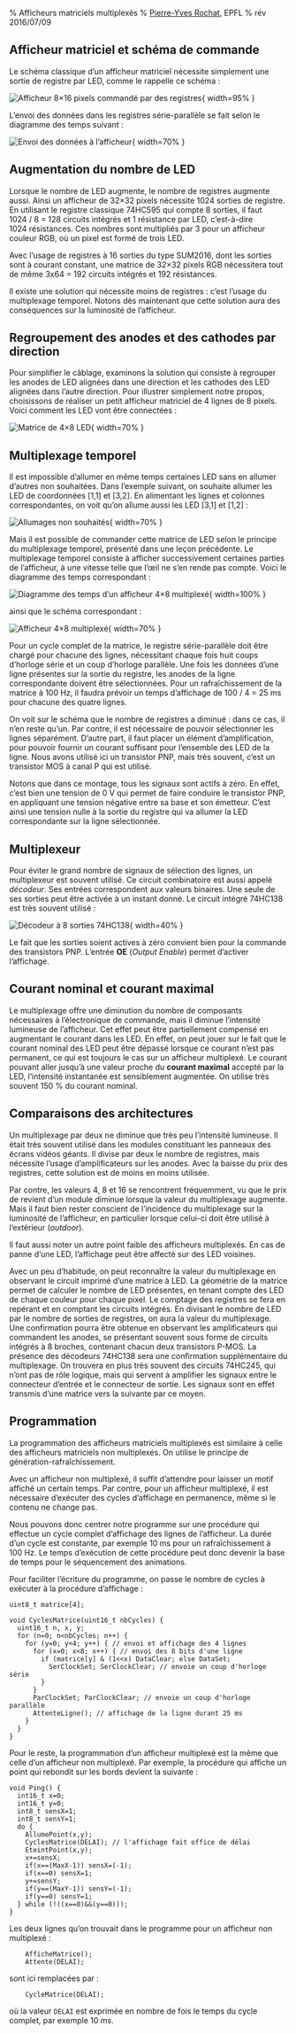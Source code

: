 % Afficheurs matriciels multiplexés
% [Pierre-Yves Rochat](mailto:pyr@pyr.ch), EPFL
% rév 2016/07/09


## Afficheur matriciel et schéma de commande ###

Le schéma classique d’un afficheur matriciel nécessite simplement une sortie de registre par LED, comme le rappelle ce schéma :

<!--  18/08/16 Brice ------------------------   Ne passe pas sur Opera 38   ---------------------------- -->
![Afficheur 8×16 pixels commandé par des registres](images/aff-8x16.svg "Afficheur 8×16 pixels commandé par des registres"){ width=95% }

L’envoi des données dans les registres série-parallèle se fait selon le diagramme des temps suivant :

![Envoi des données à l’afficheur](images/reg-ser-par-timing-s.svg "Envoi des données à l’afficheur"){ width=70% }

## Augmentation du nombre de LED ##

Lorsque le nombre de LED augmente, le nombre de registres augmente aussi. Ainsi un afficheur de 32×32 pixels nécessite 1024 sorties de registre. En utilisant le registre classique 74HC595 qui compte 8 sorties, il faut 1024 / 8 = 128 circuits intégrés et 1 résistance par LED, c’est-à-dire 1024 résistances. Ces nombres sont multipliés par 3 pour un afficheur couleur RGB, où un pixel est formé de trois LED.

Avec l’usage de registres à 16 sorties du type SUM2016, dont les sorties sont à courant constant, une matrice de 32×32 pixels RGB nécessitera tout de même 3x64 = 192 circuits intégrés et 192 résistances.

<!--
2016-07-10 Nico

Je ne comprends pas pourquoi il faut 192 circuits. Je dirais plutôt qu’il faut 1024 / 16 = 64 circuits
où 1024 est le nombre de LED et 16 le nombre de sorties du circuit.

Je devine que si le circuit fournit un courant constant en sortie, il n’y a pas besoin d’ajouter une résistance aux LED. Mais alors à quoi servent les 192 résistances ?

Je n’ai pas trouvé la fiche technique du SUM2016 sur internet. Ça serait bien que tu ajoute une annexe avec les fiches techniques des composants que tu mentionnes dans le cours.
-->

Il existe une solution qui nécessite moins de registres : c’est l’usage du multiplexage temporel. Notons dès maintenant que cette solution aura des conséquences sur la luminosité de l’afficheur.

## Regroupement des anodes et des cathodes par direction ##

Pour simplifier le câblage, examinons la solution qui consiste à regrouper les anodes de LED alignées dans une direction et les cathodes des LED alignées dans l’autre direction. Pour illustrer simplement notre propos, choisissons de réaliser un petit afficheur matriciel de 4 lignes de 8 pixels. Voici comment les LED vont être connectées :

![Matrice de 4×8 LED](images/matrice-mux-4x8.svg "Matrice de 4×8 LED"){ width=70% }

## Multiplexage temporel ##

Il est impossible d’allumer en même temps certaines LED sans en allumer d’autres non souhaitées. Dans l’exemple suivant, on souhaite allumer les LED de coordonnées [1,1] et [3,2]. En alimentant les lignes et colonnes correspondantes, on voit qu’on allume aussi les LED [3,1] et [1,2] :

![Allumages non souhaités](images/matrice-mux-4x8-2all.svg "Allumages non souhaités]"){ width=70% }

<!--
Sur la figure matrice-mux-4x8-2all.svg, ça serait bien de dessiner avec un trait plus épais les 2 lignes bleues et les 2 lignes rouges qui sont utilisées pour l’alimentation des LED qu’on veut allumer.
 -->

Mais il est possible de commander cette matrice de LED selon le principe du multiplexage temporel, présenté dans une leçon précédente. Le multiplexage temporel consiste à afficher successivement certaines parties de l’afficheur, à une vitesse telle que l’œil ne s’en rende pas compte. Voici le diagramme des temps correspondant :

![Diagramme des temps d’un afficheur 4×8 multiplexé](images/timing-8x4.svg "Diagramme des temps d’un afficheur 4×8 multiplexé"){ width=100% }

ainsi que le schéma correspondant :

<!-- 18/08/16 Brice ------------------------   Ne passe pas sur Opera 38   ---------------------------- -->
![Afficheur 4×8 multiplexé](images/aff-4x8-mux.svg "Afficheur 4×8 multiplexé"){ width=70% }

Pour un cycle complet de la matrice, le registre série-parallèle doit être chargé pour chacune des lignes, nécessitant chaque fois huit coups d’horloge série et un coup d’horloge parallèle. Une fois les données d’une ligne présentes sur la sortie du registre, les anodes de la ligne correspondante doivent être sélectionnées. Pour un rafraîchissement de la matrice à 100 Hz, il faudra prévoir un temps d’affichage de 100 / 4 = 25 ms pour chacune des quatre lignes.

On voit sur le schéma que le nombre de registres a diminué : dans ce cas, il n’en reste qu’un. Par contre, il est nécessaire de pouvoir sélectionner les lignes séparément. D’autre part, il faut placer un élément d’amplification, pour pouvoir fournir un courant suffisant pour l’ensemble des LED de la ligne. Nous avons utilisé ici un transistor PNP, mais très souvent, c’est un transistor MOS à canal P qui est utilisé.

Notons que dans ce montage, tous les signaux sont actifs à zéro. En effet, c’est bien une tension de 0 V qui permet de faire conduire le transistor PNP, en appliquant une tension négative entre sa base et son émetteur. C’est ainsi une tension nulle à la sortie du registre qui va allumer la LED correspondante sur la ligne sélectionnée.

## Multiplexeur ##

Pour éviter le grand nombre de signaux de sélection des lignes, un multiplexeur est souvent utilisé. Ce circuit combinatoire est aussi appelé *décodeur*. Ses entrées correspondent aux valeurs binaires. Une seule de ses sorties peut être activée à un instant donné. Le circuit intégré 74HC138 est très souvent utilisé :

![Décodeur à 8 sorties 74HC138](images/mux-138.svg "Décodeur à 8 sorties 74HC138"){ width=40% }

Le fait que les sorties soient actives à zéro convient bien pour la commande des transistors PNP. L’entrée **OE** (*Output Enable*) permet d’activer l’affichage.

## Courant nominal et courant maximal ##

Le multiplexage offre une diminution du nombre de composants nécessaires à l’électronique de commande, mais il diminue l’intensité lumineuse de l’afficheur. Cet effet peut être partiellement compensé en augmentant le courant dans les LED. En effet, on peut jouer sur le fait que le courant nominal des LED peut être dépassé lorsque ce courant n’est pas permanent, ce qui est toujours le cas sur un afficheur multiplexé. Le courant pouvant aller jusqu’à une valeur proche du **courant maximal** accepté par la LED, l’intensité instantanée est sensiblement augmentée. On utilise très souvent 150 % du courant nominal.

<!--
Pourquoi est-ce qu’on augmente pas la fréquence de rafraîchissement pour palier le problème de luminosité ? Finalement la fréquence de 100 Hz correspond à une limite de l’électronique d’il y a 20 ou 30 ans qui se basait sur la fréquence du réseau électrique. Aujourd’hui on peut certainement faire mieux. Juste ou faux ?

Question corollaire : quelle est la fréquence max qu’une LED peut accepter ?
-->


## Comparaisons des architectures ##

Un multiplexage par deux ne diminue que très peu l’intensité lumineuse. Il était très souvent utilisé dans les modules constituant les panneaux des écrans vidéos géants. Il divise par deux le nombre de registres, mais nécessite l’usage d’amplificateurs sur les anodes. Avec la baisse du prix des registres, cette solution est de moins en moins utilisée.

Par contre, les valeurs 4, 8 et 16 se rencontrent fréquemment, vu que le prix de revient d’un module diminue lorsque la valeur du multiplexage augmente. Mais il faut bien rester conscient de l’incidence du multiplexage sur la luminosité de l’afficheur, en particulier lorsque celui-ci doit être utilisé à l’extérieur (*outdoor*).

Il faut aussi noter un autre point faible des afficheurs multiplexés. En cas de panne d’une LED, l’affichage peut être affecté sur des LED voisines.

Avec un peu d’habitude, on peut reconnaître la valeur du multiplexage en observant le circuit imprimé d’une matrice à LED. La géométrie de la matrice permet de calculer le nombre de LED présentes, en tenant compte des LED de chaque couleur pour chaque pixel. Le comptage des registres se fera en repérant et en comptant les circuits intégrés. En divisant le nombre de LED par le nombre de sorties de registres, on aura la valeur du multiplexage. Une confirmation pourra être obtenue en observant les amplificateurs qui commandent les anodes, se présentant souvent sous forme de circuits intégrés à 8 broches, contenant chacun deux transistors P-MOS. La présence des décodeurs 74HC138 sera une confirmation supplémentaire du multiplexage. On trouvera en plus très souvent des circuits 74HC245, qui n’ont pas de rôle logique, mais qui servent à amplifier les signaux entre le connecteur d’entrée et le connecteur de sortie. Les signaux sont en effet transmis d’une matrice vers la suivante par ce moyen.

## Programmation ##

La programmation des afficheurs matriciels multiplexés est similaire à celle des afficheurs matriciels non multiplexés. On utilise le principe de génération-rafraîchissement.

Avec un afficheur non multiplexé, il suffit d’attendre pour laisser un motif affiché un certain temps. Par contre, pour un afficheur multiplexé, il est nécessaire d’exécuter des cycles d’affichage en permanence, même si le contenu ne change pas.

Nous pouvons donc centrer notre programme sur une procédure qui effectue un cycle complet d’affichage des lignes de l’afficheur. La durée d’un cycle est constante, par exemple 10 ms pour un rafraîchissement à 100 Hz. Le temps d’exécution de cette procédure peut donc devenir la base de temps pour le séquencement des animations.

Pour faciliter l’écriture du programme, on passe le nombre de cycles à exécuter à la procédure d’affichage :


~~~~~~~ { .c .numberLines startFrom="1" }
uint8_t matrice[4];

void CyclesMatrice(uint16_t nbCycles) {
  uint16_t n, x, y;
  for (n=0; n<nbCycles; n++) {
    for (y=0; y<4; y++) { // envoi et affichage des 4 lignes
      for (x=0; x<8; x++) { // envoi des 8 bits d'une ligne
        if (matrice[y] & (1<<x) DataClear; else DataSet;
          SerClockSet; SerClockClear; // envoie un coup d'horloge série
        }
      }
      ParClockSet; ParClockClear; // envoie un coup d'horloge parallèle
      AttenteLigne(); // affichage de la ligne durant 25 ms
    }
  }
}
~~~~~~~
<!-- retour au mode normal pour l'éditeur -->

Pour le reste, la programmation d’un afficheur multiplexé est la même que celle d’un afficheur non multiplexé. Par exemple, la procédure qui affiche un point qui rebondit sur les bords devient la suivante :

~~~~~~~ { .c .numberLines startFrom="1" }
void Ping() {
  int16_t x=0;
  int16_t y=0;
  int8_t sensX=1;
  int8_t sensY=1;
  do {
    AllumePoint(x,y);
    CyclesMatrice(DELAI); // l'affichage fait office de délai
    EteintPoint(x,y);
    x+=sensX;
    if(x==(MaxX-1)) sensX=(-1);
    if(x==0) sensX=1;
    y+=sensY;
    if(y==(MaxY-1)) sensY=(-1);
    if(y==0) sensY=1;
  } while (!((x==0)&&(y==0)));
}
~~~~~~~
<!-- retour au mode normal pour l'éditeur -->

Les deux lignes qu’on trouvait dans le programme pour un afficheur non multiplexé :

~~~~~~~ { .c .numberLines startFrom="1" }
    AfficheMatrice();
    Attente(DELAI);
~~~~~~~

sont ici remplacées par :

~~~~~~~ { .c .numberLines startFrom="1" }
    CycleMatrice(DELAI);
~~~~~~~

où la valeur `DELAI` est exprimée en nombre de fois le temps du cycle complet, par exemple 10 ms.


